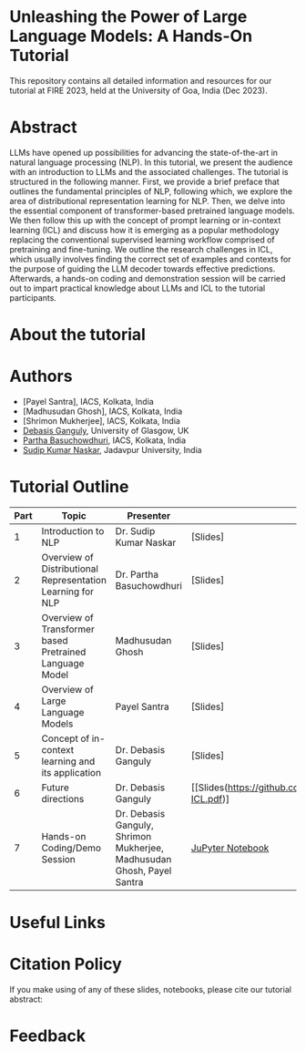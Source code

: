# Unleashing the Power of Large Language Models: A Hands-On Tutorial
This repository contains all detailed information and resources for our tutorial at FIRE 2023, held at the University of Goa, India (Dec 2023).

# Abstract
LLMs have opened up possibilities for advancing the state-of-the-art in natural language processing (NLP). In this tutorial, we present the audience with an introduction to LLMs and the associated challenges. The tutorial is structured in the following manner. First, we provide a brief preface that outlines the fundamental principles of NLP, following which, we explore the area of distributional representation learning for NLP. Then, we delve into the essential component of transformer-based pretrained language models. We then follow this up with the concept of prompt learning or in-context learning (ICL) and discuss how it is emerging as a popular methodology replacing the conventional supervised learning workflow comprised of pretraining and fine-tuning. We outline the research challenges in ICL, which usually involves finding the correct set of examples and contexts for the purpose of guiding the LLM decoder towards effective predictions. Afterwards, a hands-on coding and demonstration session will be carried out to impart practical knowledge about LLMs and ICL to the tutorial participants.

# About the tutorial


# Authors

* [Payel Santra], IACS, Kolkata, India
* [Madhusudan Ghosh], IACS, Kolkata, India
* [Shrimon Mukherjee], IACS, Kolkata, India
* [Debasis Ganguly](https://gdebasis.github.io/), University of Glasgow, UK
* [Partha Basuchowdhuri](http://iacs.res.in/athusers/index.php?navid=0&userid=IACS0043), IACS, Kolkata, India
* [Sudip Kumar Naskar](https://sites.google.com/site/sudipnaskar/), Jadavpur University, India

# Tutorial Outline
**Part** | **Topic** | **Presenter** | **Link to Slides**
--- | --- | --- | ---
1 | Introduction to NLP | Dr. Sudip Kumar Naskar | [Slides]
2 | Overview of Distributional Representation Learning for NLP | Dr. Partha Basuchowdhuri | [Slides]
3 | Overview of Transformer based Pretrained Language Model | Madhusudan Ghosh | [Slides]
4 | Overview of Large Language Models | Payel Santra | [Slides]
5 | Concept of in-context learning and its application | Dr. Debasis Ganguly | [Slides]
6 | Future directions | Dr. Debasis Ganguly | [[Slides(https://github.com/payelsantra/FIRE2023tutorial/blob/main/Slides/FIRE_Tutorial-ICL.pdf)]
7 | Hands-on Coding/Demo Session | Dr. Debasis Ganguly, Shrimon Mukherjee, Madhusudan Ghosh, Payel Santra |<a name="JuPyter Notebook"></a> [JuPyter Notebook](https://github.com/payelsantra/FIRE2023tutorial/tree/main/Notebook)


# Useful Links


# Citation Policy
If you make using of any of these slides, notebooks, please cite our tutorial abstract: 

# Feedback
